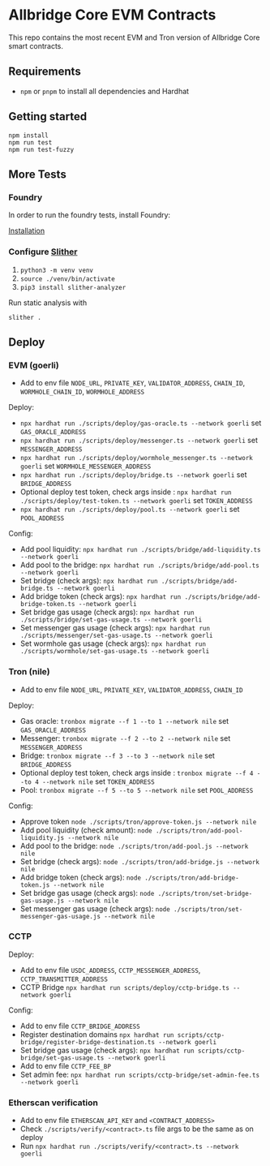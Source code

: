 # Allbridge Core EVM Contracts

This repo contains the most recent EVM and Tron version of Allbridge Core smart contracts.

## Requirements

- `npm` or `pnpm` to install all dependencies and Hardhat

## Getting started

```
npm install
npm run test
npm run test-fuzzy
```

## More Tests

### Foundry
In order to run the foundry tests, install Foundry:

[Installation](https://book.getfoundry.sh/getting-started/installation)

### Configure [Slither](https://github.com/crytic/slither)

1. `python3 -m venv venv`
2. `source ./venv/bin/activate`
3. `pip3 install slither-analyzer`

Run static analysis with
```
slither .
```

## Deploy

### EVM (goerli)

- Add to env file `NODE_URL`, `PRIVATE_KEY`, `VALIDATOR_ADDRESS`, `CHAIN_ID`, `WORMHOLE_CHAIN_ID`, `WORMHOLE_ADDRESS`

Deploy:

- `npx hardhat run ./scripts/deploy/gas-oracle.ts --network goerli` set `GAS_ORACLE_ADDRESS`
- `npx hardhat run ./scripts/deploy/messenger.ts --network goerli` set `MESSENGER_ADDRESS`
- `npx hardhat run ./scripts/deploy/wormhole_messenger.ts --network goerli` set `WORMHOLE_MESSENGER_ADDRESS`
- `npx hardhat run ./scripts/deploy/bridge.ts --network goerli` set `BRIDGE_ADDRESS`
- Optional deploy test token, check args inside : `npx hardhat run ./scripts/deploy/test-token.ts --network goerli`
  set `TOKEN_ADDRESS`
- `npx hardhat run ./scripts/deploy/pool.ts --network goerli` set `POOL_ADDRESS`

Config:

- Add pool liquidity: `npx hardhat run ./scripts/bridge/add-liquidity.ts --network goerli`
- Add pool to the bridge:  `npx hardhat run ./scripts/bridge/add-pool.ts --network goerli`
- Set bridge (check args): `npx hardhat run ./scripts/bridge/add-bridge.ts --network goerli`
- Add bridge token (check args): `npx hardhat run ./scripts/bridge/add-bridge-token.ts --network goerli`
- Set bridge gas usage (check args): `npx hardhat run ./scripts/bridge/set-gas-usage.ts --network goerli`
- Set messenger gas usage (check args): `npx hardhat run ./scripts/messenger/set-gas-usage.ts --network goerli`
- Set wormhole gas usage (check args): `npx hardhat run ./scripts/wormhole/set-gas-usage.ts --network goerli`

### Tron (nile)

- Add to env file `NODE_URL`, `PRIVATE_KEY`, `VALIDATOR_ADDRESS`, `CHAIN_ID`

Deploy:

- Gas oracle: `tronbox migrate --f 1 --to 1 --network nile` set `GAS_ORACLE_ADDRESS`
- Messenger: `tronbox migrate --f 2 --to 2 --network nile` set `MESSENGER_ADDRESS`
- Bridge: `tronbox migrate --f 3 --to 3 --network nile` set `BRIDGE_ADDRESS`
- Optional deploy test token, check args inside : `tronbox migrate --f 4 --to 4 --network nile`
  set `TOKEN_ADDRESS`
- Pool: `tronbox migrate --f 5 --to 5 --network nile` set `POOL_ADDRESS`

Config:

- Approve token `node ./scripts/tron/approve-token.js --network nile`
- Add pool liquidity (check amount): `node ./scripts/tron/add-pool-liquidity.js --network nile`
- Add pool to the bridge: `node ./scripts/tron/add-pool.js --network nile`
- Set bridge (check args): `node ./scripts/tron/add-bridge.js --network nile`
- Add bridge token (check args): `node ./scripts/tron/add-bridge-token.js --network nile`
- Set bridge gas usage (check args): `node ./scripts/tron/set-bridge-gas-usage.js --network nile`
- Set messenger gas usage (check args): `node ./scripts/tron/set-messenger-gas-usage.js --network nile`

### CCTP

Deploy:
  - Add to env file `USDC_ADDRESS`, `CCTP_MESSENGER_ADDRESS`, `CCTP_TRANSMITTER_ADDRESS`
  - CCTP Bridge `npx hardhat run scripts/deploy/cctp-bridge.ts --network goerli`

Config:
  - Add to env file `CCTP_BRIDGE_ADDRESS`
  - Register destination domains `npx hardhat run scripts/cctp-bridge/register-bridge-destination.ts --network goerli`
  - Set bridge gas usage (check args): `npx hardhat run scripts/cctp-bridge/set-gas-usage.ts --network goerli`
  - Add to env file `CCTP_FEE_BP`
  - Set admin fee: `npx hardhat run scripts/cctp-bridge/set-admin-fee.ts --network goerli`

### Etherscan verification
- Add to env file `ETHERSCAN_API_KEY` and `<CONTRACT_ADDRESS>`
- Check `./scripts/verify/<contract>.ts` file args to be the same as on deploy
- Run `npx hardhat run ./scripts/verify/<contract>.ts --network goerli`
